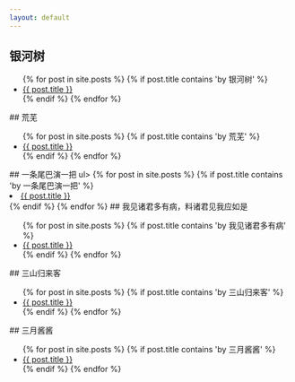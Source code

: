 ```yaml
---
layout: default
---
```

## 银河树
<ul>
  {% for post in site.posts %}
    {% if post.title contains 'by 银河树' %}
      <li>
        <a href="{{ post.url }}">{{ post.title }}</a>
      </li>
    {% endif %}
  {% endfor %}
</ul>
## 荒芜
<ul>
  {% for post in site.posts %}
    {% if post.title contains 'by 荒芜' %}
      <li>
        <a href="{{ post.url }}">{{ post.title }}</a>
      </li>
    {% endif %}
  {% endfor %}
</ul>
## 一条尾巴演一把
ul>
  {% for post in site.posts %}
    {% if post.title contains 'by 一条尾巴演一把' %}
      <li>
        <a href="{{ post.url }}">{{ post.title }}</a>
      </li>
    {% endif %}
  {% endfor %}
</ul>
## 我见诸君多有病，料诸君见我应如是
<ul>
  {% for post in site.posts %}
    {% if post.title contains 'by 我见诸君多有病' %}
      <li>
        <a href="{{ post.url }}">{{ post.title }}</a>
      </li>
    {% endif %}
  {% endfor %}
</ul>
## 三山归来客
<ul>
  {% for post in site.posts %}
    {% if post.title contains 'by 三山归来客' %}
      <li>
        <a href="{{ post.url }}">{{ post.title }}</a>
      </li>
    {% endif %}
  {% endfor %}
</ul>
## 三月酱酱
<ul>
  {% for post in site.posts %}
    {% if post.title contains 'by 三月酱酱' %}
      <li>
        <a href="{{ post.url }}">{{ post.title }}</a>
      </li>
    {% endif %}
  {% endfor %}
</ul>
